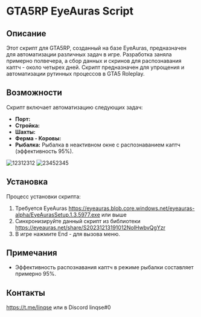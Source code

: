# GTA5RP EyeAuras Script

## Описание

Этот скрипт для GTA5RP, созданный на базе EyeAuras, предназначен для автоматизации различных задач в игре. Разработка заняла примерно полвечера, а сбор данных и скринов для распознавания каптч - около четырех дней. Скрипт предназначен для упрощения и автоматизации рутинных процессов в GTA5 Roleplay.

## Возможности

Скрипт включает автоматизацию следующих задач:

- **Порт:** 
- **Стройка:** 
- **Шахты:** 
- **Ферма - Коровы:** 
- **Рыбалка:** Рыбалка в неактивном окне с распознаванием каптч (эффективность 95%).
  
![12312312](https://github.com/Linqse/GTA5RP/assets/93038385/54942f03-bbe0-4d73-b3cf-2137b6936846)
![23452345](https://github.com/Linqse/GTA5RP/assets/93038385/9425693f-066f-4fd4-b35e-b31a5fe75395)



## Установка

Процесс установки скрипта:

1. Требуется EyeAuras https://eyeauras.blob.core.windows.net/eyeauras-alpha/EyeAurasSetup.1.3.5977.exe или выше
2. Синхронизируйте данный скрипт из библиотеки https://eyeauras.net/share/S20231213191012NoIHwbvQgYzr
3. В игре нажмите End - для вызова меню.


## Примечания

- Эффективность распознавания каптч в режиме рыбалки составляет примерно 95%.


## Контакты

https://t.me/linqse или в Discord linqse#0
